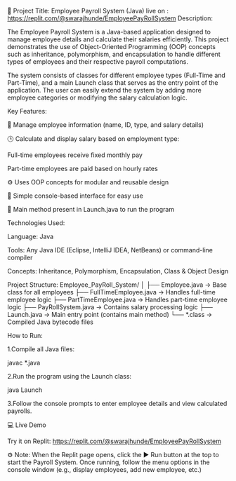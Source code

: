 🧾 Project Title: Employee Payroll System (Java) live on : https://replit.com/@swarajhunde/EmployeePayRollSystem
Description:

The Employee Payroll System is a Java-based application designed to manage employee details and calculate their salaries efficiently. This project demonstrates the use of Object-Oriented Programming (OOP) concepts such as inheritance, polymorphism, and encapsulation to handle different types of employees and their respective payroll computations.

The system consists of classes for different employee types (Full-Time and Part-Time), and a main Launch class that serves as the entry point of the application. The user can easily extend the system by adding more employee categories or modifying the salary calculation logic.

Key Features:

🧍 Manage employee information (name, ID, type, and salary details)

🕒 Calculate and display salary based on employment type:

Full-time employees receive fixed monthly pay

Part-time employees are paid based on hourly rates

⚙️ Uses OOP concepts for modular and reusable design

💾 Simple console-based interface for easy use

🚀 Main method present in Launch.java to run the program

Technologies Used:

Language: Java

Tools: Any Java IDE (Eclipse, IntelliJ IDEA, NetBeans) or command-line compiler

Concepts: Inheritance, Polymorphism, Encapsulation, Class & Object Design

Project Structure:
Employee_PayRoll_System/
│
├── Employee.java              → Base class for all employees
├── FullTimeEmployee.java      → Handles full-time employee logic
├── PartTimeEmployee.java      → Handles part-time employee logic
├── PayRollSystem.java         → Contains salary processing logic
├── Launch.java                → Main entry point (contains main method)
└── *.class                    → Compiled Java bytecode files

How to Run:

1.Compile all Java files:

javac *.java

2.Run the program using the Launch class:

java Launch

3.Follow the console prompts to enter employee details and view calculated payrolls.

💻 Live Demo

Try it on Replit: https://replit.com/@swarajhunde/EmployeePayRollSystem

⚙️ Note:
When the Replit page opens, click the ▶️ Run button at the top to start the Payroll System.
Once running, follow the menu options in the console window (e.g., display employees, add new employee, etc.)


